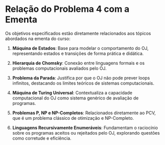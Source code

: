 # Relação do Problema 4 com a Ementa

Os objetivos especificados estão diretamente relacionados aos tópicos abordados na ementa do curso:

1. **Máquina de Estados**: Base para modelar o comportamento do OJ, representando estados e transições de forma prática e didática.

2. **Hierarquia de Chomsky**: Conexão entre linguagens formais e os problemas computacionais avaliados pelo OJ.

3. **Problema da Parada**: Justifica por que o OJ não pode prever loops infinitos, destacando os limites teóricos de sistemas computacionais.

4. **Máquina de Turing Universal**: Contextualiza a capacidade computacional do OJ como sistema genérico de avaliação de programas.

5. **Problemas P, NP e NP-Completos**: Relacionados diretamente ao PCV, que é um problema clássico de otimização e NP-Completo.

6. **Linguagens Recursivamente Enumeráveis**: Fundamentam o raciocínio sobre os programas aceitos ou rejeitados pelo OJ, explorando questões como corretude e eficiência.


